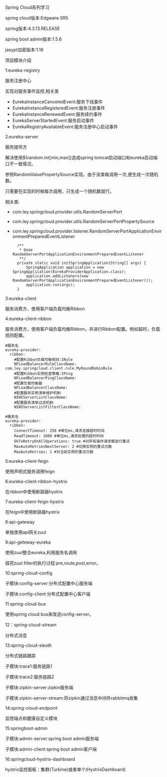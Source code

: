 Spring Cloud系列学习

spring cloud版本:Edgware.SR5

spring版本:4.3.13.RELEASE

spring boot admin版本:1.5.6

jasypt加密版本:1.18

项目模块介绍

1:eureka-registry

服务注册中心

实现对服务事件监控,相关类

- EurekaInstanceCanceledEvent:服务下线事件
- EurekaInstanceRegisteredEvent:服务注册事件
- EurekaInstanceRenewedEvent:服务续约事件
- EurekaServerStartedEvent:服务启动事件
- EurekaRegistryAvailableEvent:服务注册中心启动事件

2:eureka-server

服务提供方

解决使用${random.int[min,max]}造成spring tomcat启动端口和eureka启动端口不一致情况。

参照RandomValuePropertySource实现。由于该类每调用一次,便生成一次随机数。

只需要在实现的时候每次调用，只生成一个随机数就行。

相关类:

- com.ley.springcloud.provider.utils.RandomServerPort
- com.ley.springcloud.provider.utils.RandomServerPortPropertySource
- com.ley.springcloud.provider.listener.RandomServerPortApplicationEnvironmentPreparedEventListener

        /**
         * @see RandomServerPortApplicationEnvironmentPreparedEventListener
         **/
        private static void initSpringApplication(String[] args) {
            SpringApplication application = new SpringApplication(EurekaProviderApplication.class);
            application.addListeners(new RandomServerPortApplicationEnvironmentPreparedEventListener());
            application.run(args);
        }

3:eureka-client

服务消费方，使用客户端负载均衡Ribbon

4:eureka-client-ribbon

服务消费方，使用客户端负载均衡Ribbon，并进行Ribbon配置。例如超时，负载规则配置。

    #服务名
    eureka-provider:
      ribbon:
        #配置Ribbon负载均衡规则:IRule
        NFLoadBalancerRuleClassName: com.ley.springcloud.client.rule.MyRoundRobinRule
        #配置Ribbon实例检查策略:IPing
        NFLoadBalancerPingClassName:
        #配置负载均衡器
        NFLoadBalancerClassName:
        #配置服务实例清单维护机制
        NIWSServerListClassName:
        #配置服务清单过滤机制
        NIWSServerListFilterClassName:
        
    #服务名    
    eureka-provider:
      ribbon:
        ConnectTimeout: 250 #单位ms,请求连接超时时间
        ReadTimeout: 1000 #单位ms,请求处理的超时时间
        OkToRetryOnAllOperations: true #对所有操作请求都进行重试
        MaxAutoRetriesNextServer: 2 #切换实例的重试次数
        MaxAutoRetries: 1 #对当前实例的重试次数

5:eureka-client-feign

使用声明式服务调用feign

6:eureka-client-ribbon-hystrix

在ribbon中使用断路器hystrix

7:eureka-client-feign-hystrix

在feign中使用断路器hystrix

8:api-gateway

单独使用api网关zuul

9:api-geteway-eureka

使用zuul整合eureka,利用服务名调用

探究zuul filter的执行过程:pre,route,post,error。

10:spring-cloud-config

子模块:config-server:分布式配置中心服务端

子模块:config-client:分布式配置中心客户端

11:spring-cloud-bus

使用spring cloud bus来改造config-server。

12：spring-cloud-stream

分布式消息

13:spring-cloud-sleuth

分布式链路跟踪

子模块:trace1:服务链路1

子模块:trace2:服务链路2

子模块:zipkin-server:zipkin服务端

子模块:zipkin-server-stream:将zipkin通过消息中间件rabbitmq收集

14:spring-cloud-endpoint

监控端点和健康自定义模块

15:springboot-admin

子模块:admin-server:spring boot admin服务端

子模块:admin-client:spring boot admin客户端

16:springcloud-hystrix-dashboard

hystrix监控面板：集群(Turbine)或者单个(HystrixDashboard)



